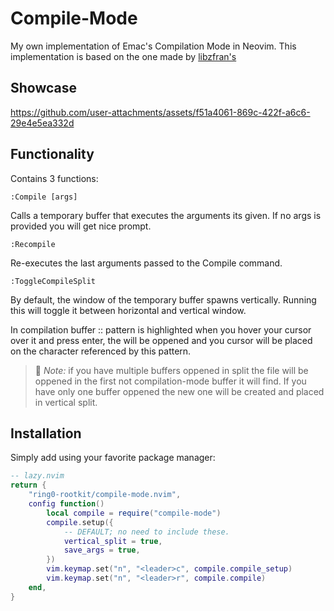 # Compile-Mode

My own implementation of Emac's Compilation Mode in Neovim.
This implementation is based on the one made by [libzfran's](https://github.com/lbzfran)

## Showcase


https://github.com/user-attachments/assets/f51a4061-869c-422f-a6c6-29e4e5ea332d


## Functionality

Contains 3 functions:

`:Compile [args]`

Calls a temporary buffer that executes the arguments its given.
If no args is provided you will get nice prompt.

`:Recompile`

Re-executes the last arguments passed to the Compile command.

`:ToggleCompileSplit`

By default, the window of the temporary buffer spawns vertically.
Running this will toggle it between horizontal and vertical window.

In compilation buffer <file>:<line>:<character> pattern is highlighted
when you hover your cursor over it and press enter, the <file> will be oppened
and you cursor will be placed on the character referenced by this pattern.

> 📝 *Note:* if you have multiple buffers oppened in split the file will be oppened in the first 
not compilation-mode buffer it will find. If you have only one buffer oppened the new one
will be created and placed in vertical split.

## Installation

Simply add using your favorite package manager:

```lua
-- lazy.nvim
return {
    "ring0-rootkit/compile-mode.nvim",
    config function()
        local compile = require("compile-mode")
        compile.setup({
            -- DEFAULT; no need to include these.
            vertical_split = true,
            save_args = true,
        })
        vim.keymap.set("n", "<leader>c", compile.compile_setup)
        vim.keymap.set("n", "<leader>r", compile.compile)
    end,
}
```
